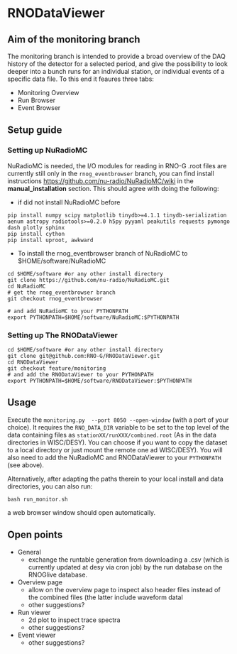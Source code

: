 # RNODataViewer

## Aim of the monitoring branch
The monitoring branch is intended to provide a broad overview of the DAQ history of the detector for a selected period, and give the possibility to look deeper into a bunch runs for an individual station, or individual events of a specific data file. To this end it feaures three tabs:
* Monitoring Overview
* Run Browser
* Event Browser

## Setup guide
### Setting up NuRadioMC
NuRadioMC is needed, the I/O modules for reading in RNO-G .root files are currently still only in the ```rnog_eventbrowser``` branch, you can find install instructions https://github.com/nu-radio/NuRadioMC/wiki in the **manual_installation** section. This should agree with doing the following:

- if did not install NuRadioMC before
```
pip install numpy scipy matplotlib tinydb>=4.1.1 tinydb-serialization aenum astropy radiotools>=0.2.0 h5py pyyaml peakutils requests pymongo dash plotly sphinx
pip install cython
pip install uproot, awkward
```
- To install the rnog_eventbrowser branch of NuRadioMC to $HOME/software/NuRadioMC
```
cd $HOME/software #or any other install directory
git clone https://github.com/nu-radio/NuRadioMC.git
cd NuRadioMC
# get the rnog_eventbrowser branch
git checkout rnog_eventbrowser

# and add NuRadioMC to your PYTHONPATH
export PYTHONPATH=$HOME/software/NuRadioMC:$PYTHONPATH
```
### Setting up The RNODataViewer
```
cd $HOME/software #or any other install directory
git clone git@github.com:RNO-G/RNODataViewer.git
cd RNODataViewer
git checkout feature/monitoring
# and add the RNODataViewer to your PYTHONPATH
export PYTHONPATH=$HOME/software/RNODataViewer:$PYTHONPATH
```
## Usage
Execute the ```monitoring.py  --port 8050 --open-window``` (with a port of your choice). It requires the `RNO_DATA_DIR` variable to be set to the top level of the data containing files as `stationXX/runXXX/combined.root` (As in the data directories in WISC/DESY). You can choose if you want to copy the dataset to a local directory or just mount the remote one ad WISC/DESY). You will also need to add the NuRadioMC and RNODataViewer to your `PYTHONPATH` (see above).

Alternatively, after adapting the paths therein to your local install and data directories, you can also run:
```
bash run_monitor.sh
```
a web browser window should open automatically.

## Open points
- General
  - exchange the runtable generation from downloading a .csv (which is currently updated at desy via cron job) by the run database on the RNOGlive database.
- Overview page
  - allow on the overview page to inspect also header files instead of the combined files (the latter include waveform datal
  - other suggestions?
- Run viewer
  - 2d plot to inspect trace spectra
  - other suggestions?  
- Event viewer
  - other suggestions?
